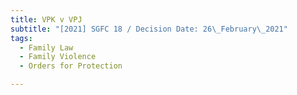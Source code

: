 ```yaml
---
title: VPK v VPJ
subtitle: "[2021] SGFC 18 / Decision Date: 26\_February\_2021"
tags:
  - Family Law
  - Family Violence
  - Orders for Protection

---
```


